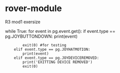 # rover-module
R3 mod1 exersize 

while True:
    for event in pg.event.get():
        if event.type == pg.JOYBUTTONDOWN:
            print(event)
            
            exit(0) #for testing
        elif event.type == pg.JOYHATMOTION:
            print(event)
        elif event.type == pg.JOYDEVICEREMOVED:
            print('EXITTING DEVICE REMOVED')
            exit(0)